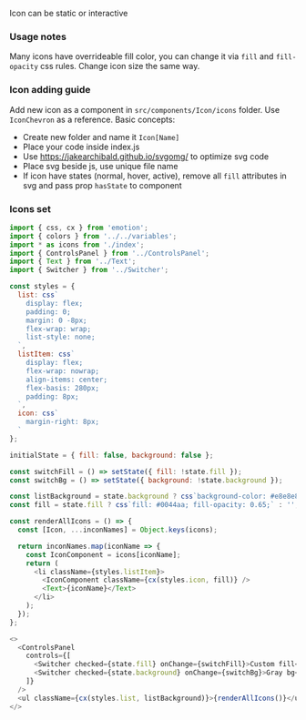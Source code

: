 Icon can be static or interactive

### Usage notes

Many icons have overrideable fill color, you can change it via `fill` and `fill-opacity` css rules.
Change icon size the same way.

### Icon adding guide

Add new icon as a component in `src/components/Icon/icons` folder.
Use `IconChevron` as a reference. Basic concepts:

* Create new folder and name it `Icon[Name]`
* Place your code inside index.js
* Use https://jakearchibald.github.io/svgomg/ to optimize svg code
* Place svg beside js, use unique file name
* If icon have states (normal, hover, active), remove all `fill` attributes in svg and pass prop `hasState` to component

### Icons set

```js
import { css, cx } from 'emotion';
import { colors } from '../../variables';
import * as icons from './index';
import { ControlsPanel } from '../ControlsPanel';
import { Text } from '../Text';
import { Switcher } from '../Switcher';

const styles = {
  list: css`
    display: flex;
    padding: 0;
    margin: 0 -8px;
    flex-wrap: wrap;
    list-style: none;
  `,
  listItem: css`
    display: flex;
    flex-wrap: nowrap;
    align-items: center;
    flex-basis: 280px;
    padding: 8px;
  `,
  icon: css`
    margin-right: 8px;
  `
};

initialState = { fill: false, background: false };

const switchFill = () => setState({ fill: !state.fill });
const switchBg = () => setState({ background: !state.background });

const listBackground = state.background ? css`background-color: #e8e8e8;` : '';
const fill = state.fill ? css`fill: #0044aa; fill-opacity: 0.65;` : '';

const renderAllIcons = () => {
  const [Icon, ...inconNames] = Object.keys(icons);

  return inconNames.map(iconName => {
    const IconComponent = icons[iconName];
    return (
      <li className={styles.listItem}>
        <IconComponent className={cx(styles.icon, fill)} />
        <Text>{iconName}</Text>
      </li>
    );
  });
};

<>
  <ControlsPanel
    controls={[
      <Switcher checked={state.fill} onChange={switchFill}>Custom fill</Switcher>,
      <Switcher checked={state.background} onChange={switchBg}>Gray bg</Switcher>
    ]}
  />
  <ul className={cx(styles.list, listBackground)}>{renderAllIcons()}</ul>
</>
```
